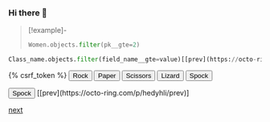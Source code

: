 ### Hi there 👋

<!--
**AE563/AE563** is a ✨ _special_ ✨ repository because its `README.md` (this file) appears on your GitHub profile.

Here are some ideas to get you started:

- 🔭 I’m currently working on ...
- 🌱 I’m currently learning ...
- 👯 I’m looking to collaborate on ...
- 🤔 I’m looking for help with ...
- 💬 Ask me about ...
- 📫 How to reach me: ...
- 😄 Pronouns: ...
- ⚡ Fun fact: ...
-->


>[!example]-
>```python
>Women.objects.filter(pk__gte=2)
>```

```python
Class_name.objects.filter(field_name__gte=value)[[prev](https://octo-ring.com/p/hedyhli/prev)]
```
<form method="post" action="{% url '[rpsls_game](https://github.com/AE563)' %}">
  {% csrf_token %}
  <button class="my-button" type="submit" name="choice" value="Rock">Rock</button>
  <button class="my-button" type="submit" name="choice" value="Paper">Paper</button>
  <button class="my-button" type="submit" name="choice" value="Scissors">Scissors</button>
  <button class="my-button" type="submit" name="choice" value="Lizard">Lizard</button>
  <button class="my-button" type="submit" name="choice" value="Spock">Spock</button>
</form>
<button type="submit" name="choice" value="Spock">Spock</button>
[[prev](https://octo-ring.com/p/hedyhli/prev)]


[next](https://octo-ring.com/p/hedyhli/next)
